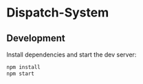 # Dispatch-System

## Development

Install dependencies and start the dev server:

```bash
npm install
npm start
```
